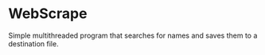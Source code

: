 # WebScrape
Simple multithreaded program that searches for names and saves them to a destination file.
